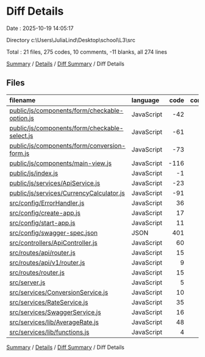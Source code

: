 # Diff Details

Date : 2025-10-19 14:05:17

Directory c:\\Users\\JuliaLind\\Desktop\\school\\L3\\src

Total : 21 files,  275 codes, 10 comments, -11 blanks, all 274 lines

[Summary](results.md) / [Details](details.md) / [Diff Summary](diff.md) / Diff Details

## Files
| filename | language | code | comment | blank | total |
| :--- | :--- | ---: | ---: | ---: | ---: |
| [public/js/components/form/checkable-option.js](/public/js/components/form/checkable-option.js) | JavaScript | -42 | -18 | -10 | -70 |
| [public/js/components/form/checkable-select.js](/public/js/components/form/checkable-select.js) | JavaScript | -61 | -41 | -13 | -115 |
| [public/js/components/form/conversion-form.js](/public/js/components/form/conversion-form.js) | JavaScript | -73 | -35 | -19 | -127 |
| [public/js/components/main-view.js](/public/js/components/main-view.js) | JavaScript | -116 | -53 | -25 | -194 |
| [public/js/index.js](/public/js/index.js) | JavaScript | -1 | 0 | -1 | -2 |
| [public/js/services/ApiService.js](/public/js/services/ApiService.js) | JavaScript | -23 | -28 | -10 | -61 |
| [public/js/services/CurrencyCalculator.js](/public/js/services/CurrencyCalculator.js) | JavaScript | -91 | -98 | -29 | -218 |
| [src/config/ErrorHandler.js](/src/config/ErrorHandler.js) | JavaScript | 36 | 48 | 8 | 92 |
| [src/config/create-app.js](/src/config/create-app.js) | JavaScript | 17 | 14 | 8 | 39 |
| [src/config/start-app.js](/src/config/start-app.js) | JavaScript | 11 | 6 | 4 | 21 |
| [src/config/swagger-spec.json](/src/config/swagger-spec.json) | JSON | 401 | 0 | 1 | 402 |
| [src/controllers/ApiController.js](/src/controllers/ApiController.js) | JavaScript | 60 | 57 | 17 | 134 |
| [src/routes/api/router.js](/src/routes/api/router.js) | JavaScript | 15 | 6 | 6 | 27 |
| [src/routes/api/v1/router.js](/src/routes/api/v1/router.js) | JavaScript | 9 | 6 | 7 | 22 |
| [src/routes/router.js](/src/routes/router.js) | JavaScript | 15 | 6 | 8 | 29 |
| [src/server.js](/src/server.js) | JavaScript | 5 | 7 | 2 | 14 |
| [src/services/ConversionService.js](/src/services/ConversionService.js) | JavaScript | 10 | 13 | 4 | 27 |
| [src/services/RateService.js](/src/services/RateService.js) | JavaScript | 35 | 45 | 12 | 92 |
| [src/services/SwaggerService.js](/src/services/SwaggerService.js) | JavaScript | 16 | 13 | 6 | 35 |
| [src/services/lib/AverageRate.js](/src/services/lib/AverageRate.js) | JavaScript | 48 | 55 | 12 | 115 |
| [src/services/lib/functions.js](/src/services/lib/functions.js) | JavaScript | 4 | 7 | 1 | 12 |

[Summary](results.md) / [Details](details.md) / [Diff Summary](diff.md) / Diff Details